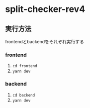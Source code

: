 # split-checker-rev4

## 実行方法
frontendとbackendをそれぞれ実行する

### frontend
1. `cd frontend`
2. `yarn dev`

### backend
1. `cd backend`
2. `yarn dev`
